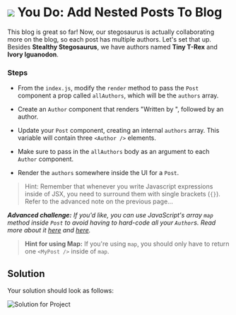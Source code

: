 # ![](https://ga-dash.s3.amazonaws.com/production/assets/logo-9f88ae6c9c3871690e33280fcf557f33.png) You Do: Add Nested Posts To Blog

This blog is great so far! Now, our stegosaurus is actually collaborating more on the blog, so each post has multiple authors. Let's set that up. Besides **Stealthy Stegosaurus**, we have authors named **Tiny T-Rex** and **Ivory Iguanodon**.

### Steps

* From the `index.js`, modify the `render` method to pass the `Post` component a prop called `allAuthors`, which will be the `authors` array.

* Create an `Author` component that renders "Written by ", followed by an author.

* Update your `Post` component, creating an internal `authors` array. This variable will contain three `<Author />` elements.

* Make sure to pass in the `allAuthors` body as an argument to each `Author` component.

* Render the `authors` somewhere inside the UI for a `Post`.

> Hint: Remember that whenever you write Javascript expressions inside of JSX, you need to surround them with single brackets (`{}`). Refer to the advanced note on the previous page...

_**Advanced challenge:** If you'd like, you can use JavaScript's array `map` method inside `Post` to avoid having to hard-code all your `Author`s. Read more about it [here](https://developer.mozilla.org/en-US/docs/Web/JavaScript/Reference/Global_Objects/Array/map) and [here](http://cryto.net/~joepie91/blog/2015/05/04/functional-programming-in-javascript-map-filter-reduce/)._
> **Hint for using Map:** If you're using `map`, you should only have to return one `<MyPost />` inside of `map`.</i>



## Solution

Your solution should look as follows:

![Solution for Project](images/nestedsolution.png)
